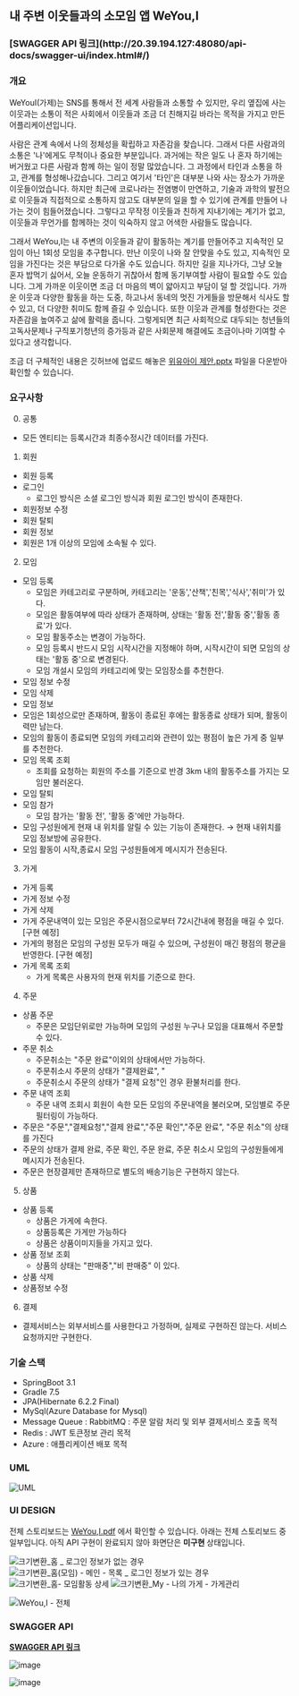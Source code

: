 ## 내 주변 이웃들과의 소모임 앱 WeYou,I ##

<h3><b> 
[SWAGGER API 링크](http://20.39.194.127:48080/api-docs/swagger-ui/index.html#/) 
</b></h3>

### 개요 ###
WeYouI(가제)는 SNS를 통해서 전 세계 사람들과 소통할 수 있지만, 우리 옆집에 사는 이웃과는 소통이 적은 사회에서 이웃들과 조금 더 
친해지길 바라는 목적을 가지고 만든 어플리케이션입니다. 

사람은 관계 속에서 나의 정체성을 확립하고 자존감을 찾습니다. 그래서 다른 사람과의 소통은 '나'에게도 무척이나 중요한 부분입니다.
과거에는 작은 일도 나 혼자 하기에는 버거웠고 다른 사람과 함께 하는 일이 정말 많았습니다. 그 과정에서 타인과 소통을 하고, 관계를 형성해나갔습니다.
그리고 여기서 '타인'은 대부분 나와 사는 장소가 가까운 이웃들이었습니다.
하지만 최근에 코로나라는 전염병이 만연하고, 기술과 과학의 발전으로 이웃들과 직접적으로 소통하지 않고도 대부분의 일을 할 수 있기에 관계를 만들어 나가는 것이 힘들어졌습니다.
그렇다고 무작정 이웃들과 친하게 지내기에는 계기가 없고, 이웃들과 무언가를 함께하는 것이 익숙하지 않고 어색한 사람들도 많습니다.

그래서 WeYou,I는 내 주변의 이웃들과 같이 활동하는 계기를 만들어주고 지속적인 모임이 아닌 1회성 모임을 추구합니다.
만난 이웃이 나와 잘 안맞을 수도 있고, 지속적인 모임을 가진다는 것은 부담으로 다가올 수도 있습니다. 
하지만 길을 지나가다, 그냥 오늘 혼자 밥먹기 싫어서, 오늘 운동하기 귀찮아서 함께 동기부여할 사람이 필요할 수도 있습니다.
그게 가까운 이웃이면 조금 더 마음의 벽이 얇아지고 부담이 덜 할 것입니다. 가까운 이웃과 다양한 활동을 하는 도중, 하고나서 동네의 멋진 가게들을 방문해서
식사도 할 수 있고, 더 다양한 취미도 함께 즐길 수 있습니다. 또한 이웃과 관계를 형성한다는 것은 자존감을 높여주고 삶에 활력을 줍니다.
그렇게되면 최근 사회적으로 대두되는 청년들의 고독사문제나 구직포기청년의 증가등과 같은 사회문제 해결에도 조금이나마 기여할 수 있다고 생각합니다.

조금 더 구체적인 내용은 깃허브에 업로드 해놓은 [위유아이 제안.pptx](https://github.com/sungwoon129/MeetWithNeighborsApp/files/11637425/default.pptx)
파일을 다운받아 확인할 수 있습니다.

### 요구사항 ###

0. 공통
+ 모든 엔티티는 등록시간과 최종수정시간 데이터를 가진다.

1. 회원
+ 회원 등록
+ 로그인
  + 로그인 방식은 소셜 로그인 방식과 회원 로그인 방식이 존재한다.
+ 회원정보 수정
+ 회원 탈퇴
+ 회원 정보
+ 회원은 1개 이상의 모임에 소속될 수 있다.

2. 모임
+ 모임 등록
    + 모임은 카테고리로 구분하며, 카테고리는 '운동','산책','친목','식사','취미'가 있다.
    + 모임은 활동여부에 따라 상태가 존재하며, 상태는 '활동 전','활동 중','활동 종료'가 있다.
    + 모임 활동주소는 변경이 가능하다.
    + 모임 등록시 반드시 모임 시작시간을 지정해야 하며, 시작시간이 되면 모임의 상태는 '활동 중'으로 변경된다.
    + 모임 개설시 모임의 카테고리에 맞는 모임장소를 추천한다.
+ 모임 정보 수정
+ 모임 삭제
+ 모임 정보
+ 모임은 1회성으로만 존재하며, 활동이 종료된 후에는 활동종료 상태가 되며, 활동이력만 남는다.
+ 모임의 활동이 종료되면 모임의 카테고리와 관련이 있는 평점이 높은 가게 중 일부를 추천한다.
+ 모임 목록 조회
    + 조회를 요청하는 회원의 주소를 기준으로 반경 3km 내의 활동주소를 가지는 모임만 불러온다.
+ 모임 탈퇴
+ 모임 참가
    + 모임 참가는 '활동 전', '활동 중'에만 가능하다.
+ 모임 구성원에게 현재 내 위치를 알릴 수 있는 기능이 존재한다. → 현재 내위치를 모임 정보방에 공유한다.
+ 모임 활동이 시작,종료시 모임 구성원들에게 메시지가 전송된다.

3. 가게
+ 가게 등록
+ 가게 정보 수정
+ 가게 삭제
+ 가게 주문내역이 있는 모임은 주문시점으로부터 72시간내에 평점을 매길 수 있다. [구현 예정]
+ 가게의 평점은 모임의 구성원 모두가 매길 수 있으며, 구성원이 매긴 평점의 평균을 반영한다. [구현 예정]
+ 가게 목록 조회
    + 가게 목록은 사용자의 현재 위치를 기준으로 한다. 

4. 주문
+ 상품 주문
    + 주문은 모임단위로만 가능하며 모임의 구성원 누구나 모임을 대표해서 주문할 수 있다.
+ 주문 취소
  + 주문취소는 "주문 완료"이외의 상태에서만 가능하다.
  + 주문취소시 주문의 상태가 "결제완료", "
  + 주문취소시 주문의 상태가 "결제 요청"인 경우 환불처리를 한다.
+ 주문 내역 조회
    + 주문 내역 조회시 회원이 속한 모든 모임의 주문내역을 불러오며, 모임별로 주문 필터링이 가능하다.
+ 주문은 "주문","결제요청","결제 완료","주문 확인","주문 완료", "주문 취소"의 상태를 가진다
+ 주문의 상태가 결제 완료, 주문 확인, 주문 완료, 주문 취소시 모임의 구성원들에게 메시지가 전송된다.
+ 주문은 현장결제만 존재하므로 별도의 배송기능은 구현하지 않는다.


5. 상품
+ 상품 등록
  + 상품은 가게에 속한다.
  + 상품등록은 가게만 가능하다
  + 상품은 상품이미지들을 가지고 있다.
+ 상품 정보 조회
  + 상품의 상태는 "판매중","비 판매중" 이 있다.
+ 상품 삭제
+ 상품정보 수정


6. 결제
+ 결제서비스는 외부서비스를 사용한다고 가정하며, 실제로 구현하진 않는다. 서비스 요청까지만 구현한다.

### 기술 스택 ###
+ SpringBoot 3.1
+ Gradle 7.5
+ JPA(Hibernate 6.2.2 Final)
+ MySql(Azure Database for Mysql)
+ Message Queue : RabbitMQ : 주문 알람 처리 및 외부 결제서비스 호출 목적
+ Redis : JWT 토큰정보 관리 목적
+ Azure : 애플리케이션 배포 목적

### UML ###
![UML](https://github.com/sungwoon129/MeetWithNeighborsApp/assets/43958570/9c5e5fd5-bf60-4fbf-8cf0-77644b20fdf4)



### UI DESIGN ###
전체 스토리보드는 [WeYou,I.pdf](https://github.com/sungwoon129/MeetWithNeighborsApp/files/11898676/WeYou.I.pdf) 에서 확인할 수 있습니다.
아래는 전체 스토리보드 중 일부입니다.
아직 API 구현이 완료되지 않아 화면단은 <b> 미구현 </b> 상태입니다.

![크기변환_홈 _ 로그인 정보가 없는 경우](https://github.com/sungwoon129/MeetWithNeighborsApp/assets/43958570/c81e2c87-7f32-4310-a76f-5ef717e8e31b)
![크기변환_홈(모임) - 메인 - 목록 _ 로그인 정보가 있는 경우](https://github.com/sungwoon129/MeetWithNeighborsApp/assets/43958570/daf4e810-e1a8-430d-8c99-71d9addd5b2e)
![크기변환_홈- 모임활동 상세](https://github.com/sungwoon129/MeetWithNeighborsApp/assets/43958570/c1f0a7e8-7eb7-4f7c-ac5e-df9afaa4adcb)
![크기변환_My - 나의 가게 - 가게관리](https://github.com/sungwoon129/MeetWithNeighborsApp/assets/43958570/b52dea4e-786f-463b-bef9-48d49ce59c03)


![WeYou,I - 전체](https://github.com/sungwoon129/MeetWithNeighborsApp/assets/43958570/7f8bf7d8-7685-4815-b78a-c93ff381a993)


### SWAGGER API ###

<b>[SWAGGER API 링크](http://20.39.194.127:48080/api-docs/swagger-ui/index.html#/)</b>

![image](https://github.com/sungwoon129/MeetWithNeighborsApp/assets/43958570/2184c620-9431-4e1d-a634-0aa87c34b0d8)

![image](https://github.com/sungwoon129/MeetWithNeighborsApp/assets/43958570/af39593a-a375-4242-93d1-4caf788c2ee1)




